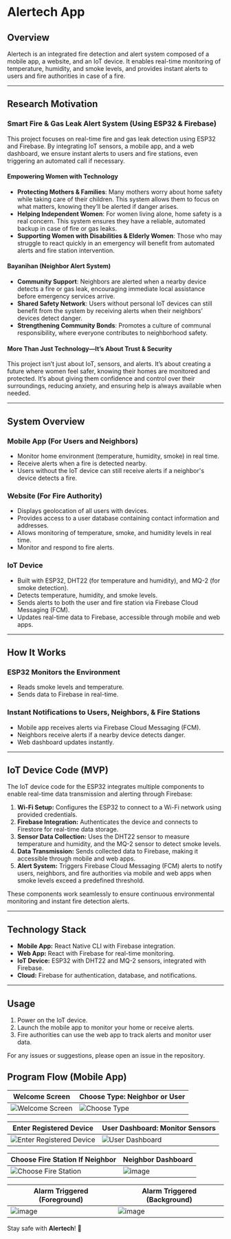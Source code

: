 # Alertech App

## Overview

Alertech is an integrated fire detection and alert system composed of a mobile app, a website, and an IoT device. It enables real-time monitoring of temperature, humidity, and smoke levels, and provides instant alerts to users and fire authorities in case of a fire.

---

## Research Motivation

### Smart Fire & Gas Leak Alert System (Using ESP32 & Firebase)

This project focuses on real-time fire and gas leak detection using ESP32 and Firebase. By integrating IoT sensors, a mobile app, and a web dashboard, we ensure instant alerts to users and fire stations, even triggering an automated call if necessary.

#### Empowering Women with Technology

- **Protecting Mothers & Families**: Many mothers worry about home safety while taking care of their children. This system allows them to focus on what matters, knowing they’ll be alerted if danger arises.
- **Helping Independent Women**: For women living alone, home safety is a real concern. This system ensures they have a reliable, automated backup in case of fire or gas leaks.
- **Supporting Women with Disabilities & Elderly Women**: Those who may struggle to react quickly in an emergency will benefit from automated alerts and fire station intervention.

#### Bayanihan (Neighbor Alert System)

- **Community Support**: Neighbors are alerted when a nearby device detects a fire or gas leak, encouraging immediate local assistance before emergency services arrive.
- **Shared Safety Network**: Users without personal IoT devices can still benefit from the system by receiving alerts when their neighbors’ devices detect danger.
- **Strengthening Community Bonds**: Promotes a culture of communal responsibility, where everyone contributes to neighborhood safety.

#### More Than Just Technology—It’s About Trust & Security

This project isn’t just about IoT, sensors, and alerts. It’s about creating a future where women feel safer, knowing their homes are monitored and protected. It’s about giving them confidence and control over their surroundings, reducing anxiety, and ensuring help is always available when needed.

---

## System Overview

### Mobile App (For Users and Neighbors)

- Monitor home environment (temperature, humidity, smoke) in real time.
- Receive alerts when a fire is detected nearby.
- Users without the IoT device can still receive alerts if a neighbor's device detects a fire.

### Website (For Fire Authority)

- Displays geolocation of all users with devices.
- Provides access to a user database containing contact information and addresses.
- Allows monitoring of temperature, smoke, and humidity levels in real time.
- Monitor and respond to fire alerts.

### IoT Device

- Built with ESP32, DHT22 (for temperature and humidity), and MQ-2 (for smoke detection).
- Detects temperature, humidity, and smoke levels.
- Sends alerts to both the user and fire station via Firebase Cloud Messaging (FCM).
- Updates real-time data to Firebase, accessible through mobile and web apps.

---

## How It Works

### ESP32 Monitors the Environment

- Reads smoke levels and temperature.
- Sends data to Firebase in real-time.

### Instant Notifications to Users, Neighbors, & Fire Stations

- Mobile app receives alerts via Firebase Cloud Messaging (FCM).
- Neighbors receive alerts if a nearby device detects danger.
- Web dashboard updates instantly.

---

## IoT Device Code (MVP)

The IoT device code for the ESP32 integrates multiple components to enable real-time data transmission and alerting through Firebase:

1. **Wi-Fi Setup:** Configures the ESP32 to connect to a Wi-Fi network using provided credentials.
2. **Firebase Integration:** Authenticates the device and connects to Firestore for real-time data storage.
3. **Sensor Data Collection:** Uses the DHT22 sensor to measure temperature and humidity, and the MQ-2 sensor to detect smoke levels.
4. **Data Transmission:** Sends collected data to Firebase, making it accessible through mobile and web apps.
5. **Alert System:** Triggers Firebase Cloud Messaging (FCM) alerts to notify users, neighbors, and fire authorities via mobile and web apps when smoke levels exceed a predefined threshold.

These components work seamlessly to ensure continuous environmental monitoring and instant fire detection alerts.

---

## Technology Stack

- **Mobile App:** React Native CLI with Firebase integration.
- **Web App:** React with Firebase for real-time monitoring.
- **IoT Device:** ESP32 with DHT22 and MQ-2 sensors, integrated with Firebase.
- **Cloud:** Firebase for authentication, database, and notifications.

---

## Usage

1. Power on the IoT device.
2. Launch the mobile app to monitor your home or receive alerts.
3. Fire authorities can use the web app to track alerts and monitor user data.

For any issues or suggestions, please open an issue in the repository.


## Program Flow (Mobile App)

<div align="center">

| Welcome Screen | Choose Type: Neighbor or User |
|----------------|------------------------------|
| ![Welcome Screen](https://github.com/user-attachments/assets/aed02182-05f4-4c67-baf1-be0dbfd6944e) | ![Choose Type](https://github.com/user-attachments/assets/00cc7e7a-e4ab-4b33-9120-5736b5f7b12b) |

| Enter Registered Device | User Dashboard: Monitor Sensors |
|-------------------------|--------------------------------|
| ![Enter Registered Device](https://github.com/user-attachments/assets/b7df1f32-e225-4a65-80eb-31102743fb56) | ![User Dashboard](https://github.com/user-attachments/assets/7f3bca66-6002-42b5-b823-283d2fe4c35f) |

| Choose Fire Station If Neighbor | Neighbor Dashboard |
|--------------------------------|--------------------|
| ![Choose Fire Station](https://github.com/user-attachments/assets/44f0a0fa-2258-45d3-9e42-1e2e3d7caaac) | ![image](https://github.com/user-attachments/assets/cd0a8113-1529-4788-a122-b07de1992601) |

| Alarm Triggered (Foreground) | Alarm Triggered (Background) |
|--------------------------------|--------------------|
| ![image](https://github.com/user-attachments/assets/52d1a36f-0ab9-41e0-a0f8-664f8eaa4d31) | ![image](https://github.com/user-attachments/assets/2a0bc023-22b0-465a-8545-c0792e7600f2) |

</div>


Stay safe with **Alertech**! 🚨
